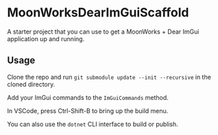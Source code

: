 # MoonWorksDearImGuiScaffold

A starter project that you can use to get a MoonWorks + Dear ImGui application up and running.

## Usage

Clone the repo and run `git submodule update --init --recursive` in the cloned directory.

Add your ImGui commands to the `ImGuiCommands` method.

In VSCode, press Ctrl-Shift-B to bring up the build menu.

You can also use the `dotnet` CLI interface to build or publish.
